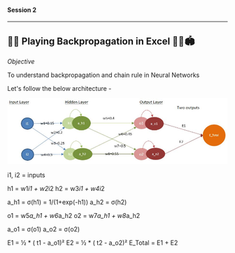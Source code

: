 #### Session 2
***
## 🏋️‍♀️ Playing Backpropagation in Excel 🤽‍♀️🏟

_Objective_

To understand backpropagation and chain rule in Neural Networks

Let's follow the below architecture -

![plot](./images/NN_Architecture.JPG)

i1, i2 = inputs

h1 = w1*i1 + w2*i2
h2 = w3*i1 + w4*i2

a_h1 = σ(h1) = 1/(1+exp(-h1))
a_h2 = σ(h2)

o1 = w5*a_h1 + w6*a_h2
o2 = w7*a_h1 + w8*a_h2

a_o1 = σ(o1)
a_o2 = σ(o2)

E1 = ½ * ( t1 - a_o1)²
E2 = ½ * ( t2 - a_o2)²
E_Total = E1 + E2
